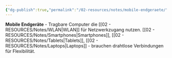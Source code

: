 ```yaml
---
{"dg-publish":true,"permalink":"/02-resources/notes/mobile-endgeraete/","tags":["#informatik/hardware/mobil","#informatik/netzwerk/client"],"noteIcon":"","updated":"2025-09-10T17:00:14.000+02:00"}
---
```



**Mobile Endgeräte** - Tragbare Computer die [[02 - RESOURCES/Notes/WLAN\|WLAN]] für Netzwerkzugang nutzen.
[[02 - RESOURCES/Notes/Smartphones\|Smartphones]], [[02 - RESOURCES/Notes/Tablets\|Tablets]], [[02 - RESOURCES/Notes/Laptops\|Laptops]] - brauchen drahtlose Verbindungen für Flexibilität.